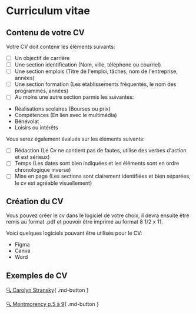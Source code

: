 # Curriculum vitae
## Contenu de votre CV    

Votre CV doit contenir les éléments suivants:     

- [ ] Un objectif de carrière
- [ ] Une section identification (Nom, ville, téléphone ou courriel)
- [ ] Une section emplois (Titre de l'emploi, tâches, nom de l'entreprise, années)
- [ ] Une section formation (Les établissements fréquentés, le nom des programmes, années)
- [ ] Au moins une autre section parmis les suivantes:
  
- Réalisations scolaires (Bourses ou prix)
- Compétences (En lien avec le multimédia)
- Bénévolat
- Loisirs ou intérêts

Vous serez également évalués sur les éléments suivants:     

- [ ] Rédaction (Le Cv ne contient pas de fautes, utilise des verbes d'action et est sérieux)
- [ ] Temps (Les dates sont bien indiquées et les éléments sont en ordre chronologique inverse)
- [ ] Mise en page (Les sections sont clairement identifiées et bien séparées, le cv est agréable visuellement)

## Création du CV
Vous pouvez créer le cv dans le logiciel de votre choix, il devra ensuite être remis au format .pdf et pouvoir être imprimé au format 8 1/2 x 11. 

Voici quelques logiciels pouvant être utilisés pour le CV:     

- Figma
- Canva
- Word

## Exemples de CV
[🔍 Carolyn Stransky](https://carolstran.github.io/cv/){ .md-button }      

[🔍 Montmorency p.5 à 9](https://www.cmontmorency.qc.ca/wp-content/uploads/2023/11/Petit-guide-de-recherche-demploi.pdf){ .md-button }      
